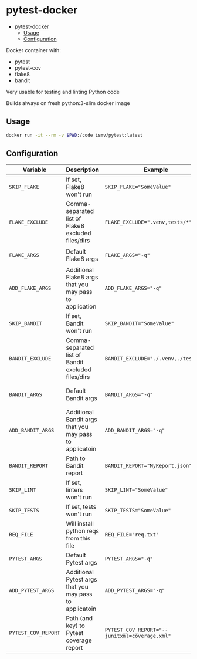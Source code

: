 # pytest-docker

- [pytest-docker](#pytest-docker)
  - [Usage](#usage)
  - [Configuration](#configuration)

Docker container with:

- pytest
- pytest-cov
- flake8
- bandit

Very usable for testing and linting Python code

Builds always on fresh python:3-slim docker image

## Usage

```bash
docker run -it --rm -v $PWD:/code ismv/pytest:latest
```

## Configuration

| Variable            | Description                                             | Example                                       | Default value                                                              |
| ------------------- | ------------------------------------------------------- | --------------------------------------------- | -------------------------------------------------------------------------- |
| `SKIP_FLAKE`        | If set, Flake8 won't run                                | `SKIP_FLAKE="SomeValue"`                      | Not set                                                                    |
| `FLAKE_EXCLUDE`     | Comma-separated list of Flake8 excluded files/dirs      | `FLAKE_EXCLUDE=".venv,tests/*"`               | `.venv`                                                                    |
| `FLAKE_ARGS`        | Default Flake8 args                                     | `FLAKE_ARGS="-q"`                             | `--isolated --count --extend-exclude ${FLAKE_EXCLUDE}`                     |
| `ADD_FLAKE_ARGS`    | Additional Flake8 args that you may pass to application | `ADD_FLAKE_ARGS="-q"`                         | Not set                                                                    |
| `SKIP_BANDIT`       | If set, Bandit won't run                                | `SKIP_BANDIT="SomeValue"`                     | Not set                                                                    |
| `BANDIT_EXCLUDE`    | Comma-separated list of Bandit excluded files/dirs      | `BANDIT_EXCLUDE="./.venv,./tests/*"`          | `./.venv`                                                                  |
| `BANDIT_ARGS`       | Default Bandit args                                     | `BANDIT_ARGS="-q"`                            | `--verbose --ignore-nosec --recursive -f json --exclude ${BANDIT_EXCLUDE}` |
| `ADD_BANDIT_ARGS`   | Additional Bandit args that you may pass to applicatoin | `ADD_BANDIT_ARGS="-q"`                        | Not set                                                                    |
| `BANDIT_REPORT`     | Path to Bandit report                                   | `BANDIT_REPORT="MyReport.json"`               | `bandit_report.json`                                                       |
| `SKIP_LINT`         | If set, linters won't run                               | `SKIP_LINT="SomeValue"`                       | Not set                                                                    |
| `SKIP_TESTS`        | If set, tests won't run                                 | `SKIP_TESTS="SomeValue"`                      | Not set                                                                    |
| `REQ_FILE`          | Will install python reqs from this file                 | `REQ_FILE="req.txt"`                          | Not set                                                                    |
| `PYTEST_ARGS`       | Default Pytest args                                     | `PYTEST_ARGS="-q"`                            | `-v -o junit_family=xunit1`                                                |
| `ADD_PYTEST_ARGS`   | Additional Pytest args that you may pass to applicatoin | `ADD_PYTEST_ARGS="-q"`                        | Not set                                                                    |
| `PYTEST_COV_REPORT` | Path (and key) to Pytest coverage report                | `PYTEST_COV_REPORT="--junitxml=coverage.xml"` | `--junitxml=test-results/coverage.xml`                                     |
